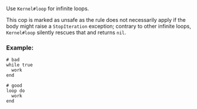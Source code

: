 Use `Kernel#loop` for infinite loops.

This cop is marked as unsafe as the rule does not necessarily
apply if the body might raise a `StopIteration` exception; contrary to
other infinite loops, `Kernel#loop` silently rescues that and returns `nil`.

### Example:
    # bad
    while true
      work
    end

    # good
    loop do
      work
    end